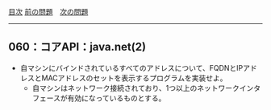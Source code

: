 [目次](../toc.md)
[前の問題](../059/README.md)　[次の問題](../061/README.md)


***
## 060：コアAPI：java.net(2)
* 自マシンにバインドされているすべてのアドレスについて、FQDNとIPアドレスとMACアドレスのセットを表示するプログラムを実装せよ。
    * 自マシンはネットワーク接続されており、1つ以上のネットワークインタフェースが有効になっているものとする。

